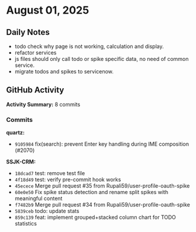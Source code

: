 ﻿# August 01, 2025

## Daily Notes

- todo check why page is not working, calculation and display.
- refactor services
- js files should only call todo or spike specific data, no need of common service.
- migrate todos and spikes to servicenow.


## GitHub Activity

**Activity Summary:** 8 commits

### Commits


**quartz:**
- `9105984` fix(search): prevent Enter key handling during IME composition (#2070)

**SSJK-CRM:**
- `18dcad7` test: remove test file
- `4f18d49` test: verify pre-commit hook works
- `45ecece` Merge pull request #35 from Rupali59/user-profile-oauth-spike
- `60e0e50` Fix spike status detection and rename split spikes with meaningful content
- `f7482b9` Merge pull request #34 from Rupali59/user-profile-oauth-spike
- `5839ceb` todo: update stats
- `859c139` feat: implement grouped+stacked column chart for TODO statistics
